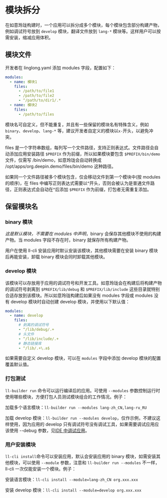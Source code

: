 <!--
SPDX-FileCopyrightText: 2023 UnionTech Software Technology Co., Ltd.

SPDX-License-Identifier: LGPL-3.0-or-later
-->

# 模块拆分

在如意玲珑构建时，一个应用可以拆分成多个模块，每个模块包含部分构建产物，例如调试符号放到 `develop` 模块，翻译文件放到 `lang-*` 模块等。这样用户可以按需安装，缩减应用体积。

## 模块文件

开发者在 linglong.yaml 添加 modules 字段，配置如下：

```yaml
modules:
  - name: 模块1
    files:
      - /path/to/file1
      - /path/to/file2
      - ^/path/to/dir1/.*
  - name: 模块2
    files:
      - /path/to/files
```

模块名可自定义，但不能重复，并且有一些保留的模块名有特殊含义，例如 `binary`、`develop`、`lang-*` 等，建议开发者自定义的模块以`x-`开头，以避免冲突。

files 是一个字符串数组，每列写一个文件路径，支持正则表达式。文件路径会自动添加应用安装路径 `$PREFIX` 作为前缀，所以如果模块要包含 `$PREFIX/bin/demo` 文件，仅需写 /bin/demo，如意玲珑会自动转换成 /opt/apps/org.deepin.demo/files/bin/demo 这种路径。

如果同一个文件路径被多个模块包含，仅会移动文件到第一个模块中(按 modules 的顺序)，在 files 中编写正则表达式需要以^开头，否则会被认为是普通文件路径，正则表达式会自动在^后添加 `$PREFIX` 作为前缀，打包者无需重复添加。

## 保留模块名

### binary 模块

_这是默认模块，不需要在 modules 中声明_，binary 会保存其他模块不使用的构建产物。当 modules 字段不存在时，binary 就保存所有构建产物。

用户在使用 ll-cli 安装应用时默认安装该模块，其他模块需要在安装 binary 模块后再能安装，卸载 binary 模块会同时卸载其他模块。

### develop 模块

该模块可以存放用于应用的调试符号和开发工具。如意玲珑会在构建后将构建产物的调试符号剥离到 `$PREFIX/lib/debug` 和 `$PREFIX/lib/include` 这些目录就特别合适存放到该模块。所以如意玲珑构建后如果没有 modules 字段或 modules 没有 develop 模块时自动创建 develop 模块，并使用以下默认值：

```yaml
modules:
  - name: develop
    files:
      # 剥离的调试符号
      - ^/lib/debug/.+
      # 头文件
      - ^/lib/include/.+
      # 静态链接库
      - ^/lib/.+\.a$
```

如果需要自定义 develop 模块，可以在 `modules` 字段中添加 develop 模块的配置覆盖默认值。

### 打包测试

`ll-builder run` 命令可以运行编译后的应用。可使用 `--modules` 参数控制运行时使用哪些模块，方便打包人员测试模块组合的工作情况。例子：

加载多个语言模块：`ll-builder run --modules lang-zh_CN,lang-ru_RU`

加载 develop 模块：`ll-builder run --modules develop`，仅作示例，不建议这样使用，因为应用的 develop 只有调试符号没有调试工具，如果需要调试应用应该使用 --debug 参数，见[IDE 中调试应用](../debug/debug.html)。

### 用户安装模块

`ll-cli install`命令可以安装应用，默认会安装应用的 binary 模块，如需安装其他模块，可以使用 `--module` 参数，注意和 `ll-builder run --modules` 不一样，ll-cli 一次仅能安装一个模块。例子：

安装语言模块：`ll-cli install --module=lang-zh_CN org.xxx.xxx`

安装 develop 模块：`ll-cli install --module=develop org.xxx.xxx`
